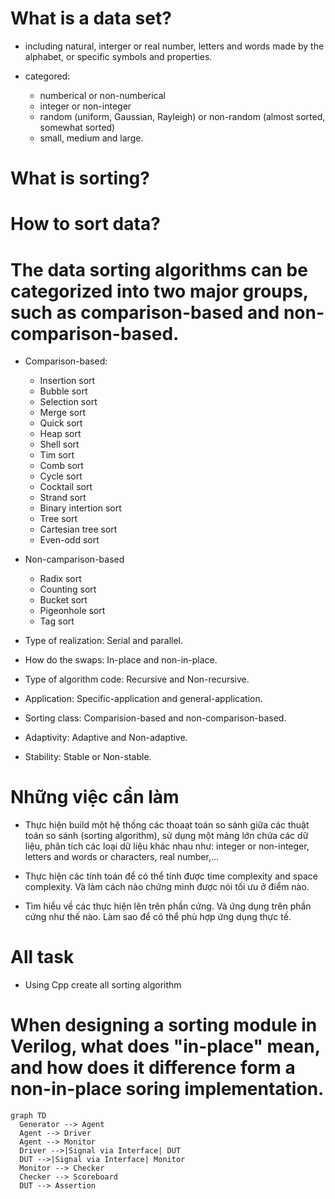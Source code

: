 # What is a data set?

- including natural, interger or real number, letters and words made by the alphabet, or specific symbols and properties.

- categored:
    + numberical or non-numberical
    + integer or non-integer
    + random (uniform, Gaussian, Rayleigh) or non-random (almost sorted, somewhat sorted)
    + small, medium and large.

# What is sorting?

# How to sort data?

# The data sorting algorithms can be categorized into two major groups, such as comparison-based and non-comparison-based.

- Comparison-based:
    + Insertion sort
    + Bubble sort
    + Selection sort
    + Merge sort
    + Quick sort
    + Heap sort
    + Shell sort
    + Tim sort
    + Comb sort
    + Cycle sort
    + Cocktail sort
    + Strand sort
    + Binary intertion sort
    + Tree sort
    + Cartesian tree sort
    + Even-odd sort

- Non-camparison-based
    + Radix sort
    + Counting sort
    + Bucket sort
    + Pigeonhole sort
    + Tag sort

- Type of realization: Serial and parallel.
- How do the swaps: In-place and non-in-place.
- Type of algorithm code: Recursive and Non-recursive.
- Application: Specific-application and general-application.
- Sorting class: Comparision-based and non-comparison-based.
- Adaptivity: Adaptive and Non-adaptive.
- Stability: Stable or Non-stable.

# Những việc cần làm

- Thực hiện build một hệ thống các thoaạt toán so sánh giữa các thuật toán so sánh (sorting algorithm), sử dụng một mảng lớn chứa các dữ liệu, phân tích các loại dữ liệu khác nhau như: integer or non-integer, letters and words or characters, real number,...

- Thực hiện các tính toán để có thể tính được time complexity and space complexity. Và làm cách nào chứng mình được nói tối ưu ở điểm nào.

- Tìm hiểu về các thực hiện lên trên phần cứng. Và ứng dụng trên phần cứng như thế nào. Làm sao để có thể phù hợp ứng dụng thực tế.

# All task

- Using Cpp create all sorting algorithm

# When designing a sorting module in Verilog, what does "in-place" mean, and how does it difference form a non-in-place soring implementation.

```mermaid
graph TD
  Generator --> Agent
  Agent --> Driver
  Agent --> Monitor
  Driver -->|Signal via Interface| DUT
  DUT -->|Signal via Interface| Monitor
  Monitor --> Checker
  Checker --> Scoreboard
  DUT --> Assertion
```